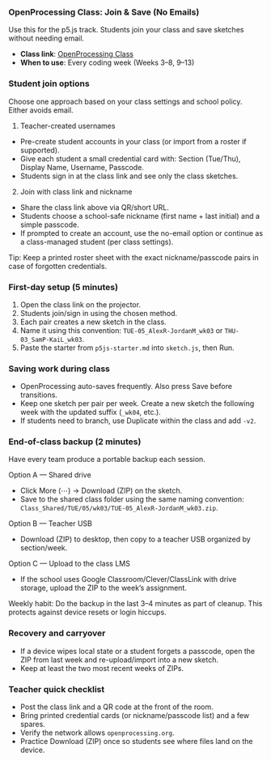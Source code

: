 ### OpenProcessing Class: Join & Save (No Emails)

Use this for the p5.js track. Students join your class and save sketches without needing email.

- **Class link**: [OpenProcessing Class](https://openprocessing.org/class/101362#/)
- **When to use**: Every coding week (Weeks 3–8, 9–13)

### Student join options

Choose one approach based on your class settings and school policy. Either avoids email.

1) Teacher-created usernames
- Pre-create student accounts in your class (or import from a roster if supported).
- Give each student a small credential card with: Section (Tue/Thu), Display Name, Username, Passcode.
- Students sign in at the class link and see only the class sketches.

2) Join with class link and nickname
- Share the class link above via QR/short URL.
- Students choose a school-safe nickname (first name + last initial) and a simple passcode.
- If prompted to create an account, use the no-email option or continue as a class-managed student (per class settings).

Tip: Keep a printed roster sheet with the exact nickname/passcode pairs in case of forgotten credentials.

### First-day setup (5 minutes)

1. Open the class link on the projector.
2. Students join/sign in using the chosen method.
3. Each pair creates a new sketch in the class.
4. Name it using this convention: `TUE-05_AlexR-JordanM_wk03` or `THU-03_SamP-KaiL_wk03`.
5. Paste the starter from `p5js-starter.md` into `sketch.js`, then Run.

### Saving work during class

- OpenProcessing auto-saves frequently. Also press Save before transitions.
- Keep one sketch per pair per week. Create a new sketch the following week with the updated suffix (`_wk04`, etc.).
- If students need to branch, use Duplicate within the class and add `-v2`.

### End-of-class backup (2 minutes)

Have every team produce a portable backup each session.

Option A — Shared drive
- Click More (⋯) → Download (ZIP) on the sketch.
- Save to the shared class folder using the same naming convention: `Class_Shared/TUE/05/wk03/TUE-05_AlexR-JordanM_wk03.zip`.

Option B — Teacher USB
- Download (ZIP) to desktop, then copy to a teacher USB organized by section/week.

Option C — Upload to the class LMS
- If the school uses Google Classroom/Clever/ClassLink with drive storage, upload the ZIP to the week’s assignment.

Weekly habit: Do the backup in the last 3–4 minutes as part of cleanup. This protects against device resets or login hiccups.

### Recovery and carryover

- If a device wipes local state or a student forgets a passcode, open the ZIP from last week and re-upload/import into a new sketch.
- Keep at least the two most recent weeks of ZIPs.

### Teacher quick checklist

- Post the class link and a QR code at the front of the room.
- Bring printed credential cards (or nickname/passcode list) and a few spares.
- Verify the network allows `openprocessing.org`.
- Practice Download (ZIP) once so students see where files land on the device.


